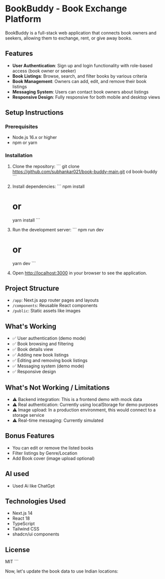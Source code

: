 # BookBuddy - Book Exchange Platform

BookBuddy is a full-stack web application that connects book owners and seekers, allowing them to exchange, rent, or give away books.

## Features

- **User Authentication**: Sign up and login functionality with role-based access (book owner or seeker)
- **Book Listings**: Browse, search, and filter books by various criteria
- **Book Management**: Owners can add, edit, and remove their book listings
- **Messaging System**: Users can contact book owners about listings
- **Responsive Design**: Fully responsive for both mobile and desktop views

## Setup Instructions

### Prerequisites

- Node.js 16.x or higher
- npm or yarn

### Installation

1. Clone the repository:
   \`\`\`
   git clone https://github.com/subhankar021/book-buddy-main.git
   cd book-buddy
   \`\`\`

2. Install dependencies:
   \`\`\`
   npm install
   # or
   yarn install
   \`\`\`

3. Run the development server:
   \`\`\`
   npm run dev
   # or
   yarn dev
   \`\`\`

4. Open [http://localhost:3000](http://localhost:3000) in your browser to see the application.

## Project Structure

- `/app`: Next.js app router pages and layouts
- `/components`: Reusable React components
- `/public`: Static assets like images

## What's Working

- ✅ User authentication (demo mode)
- ✅ Book browsing and filtering
- ✅ Book details view
- ✅ Adding new book listings
- ✅ Editing and removing book listings
- ✅ Messaging system (demo mode)
- ✅ Responsive design

## What's Not Working / Limitations

- ⚠️ Backend integration: This is a frontend demo with mock data
- ⚠️ Real authentication: Currently using localStorage for demo purposes
- ⚠️ Image upload: In a production environment, this would connect to a storage service
- ⚠️ Real-time messaging: Currently simulated

## Bonus Features 
- You can edit or remove the listed books
- Filter listings by Genre/Location
- Add Book cover (image upload optional)
  
## AI used

- Used Ai like ChatGpt
 
## Technologies Used

- Next.js 14
- React 18
- TypeScript
- Tailwind CSS
- shadcn/ui components

## License

MIT
\`\`\`

Now, let's update the book data to use Indian locations:
